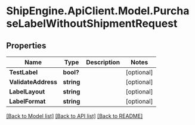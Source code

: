 # ShipEngine.ApiClient.Model.PurchaseLabelWithoutShipmentRequest
## Properties

Name | Type | Description | Notes
------------ | ------------- | ------------- | -------------
**TestLabel** | **bool?** |  | [optional] 
**ValidateAddress** | **string** |  | [optional] 
**LabelLayout** | **string** |  | [optional] 
**LabelFormat** | **string** |  | [optional] 

[[Back to Model list]](../README.md#documentation-for-models) [[Back to API list]](../README.md#documentation-for-api-endpoints) [[Back to README]](../README.md)

